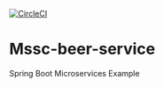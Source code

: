 [![CircleCI](https://dl.circleci.com/status-badge/img/gh/yonatanmengesha/mssc-beer-service/tree/main.svg?style=svg)](https://dl.circleci.com/status-badge/redirect/gh/yonatanmengesha/mssc-beer-service/tree/main)
# Mssc-beer-service
Spring Boot Microservices Example

